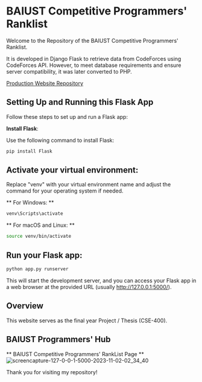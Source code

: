 # BAIUST Competitive Programmers' Ranklist

Welcome to the Repository of the BAIUST Competitive Programmers' Ranklist.

It is developed in Django Flask to retrieve data from CodeForces using CodeForces API. However, to meet database requirements and ensure server compatibility, it was later converted to PHP.

[Production Website Repository](https://github.com/tawsif-rahman-shopnil/bcc_website)

## Setting Up and Running this Flask App

Follow these steps to set up and run a Flask app:

**Install Flask**:

 Use the following command to install Flask:
   ```bash
   pip install Flask
 ```
## Activate your virtual environment:
Replace "venv" with your virtual environment name and adjust the command for your operating system if needed.

** For Windows: **
 ``` bash
venv\Scripts\activate
 ```
** For macOS and Linux: **
 ``` bash
source venv/bin/activate
 ```
## Run your Flask app:
 ``` bash
 python app.py runserver 
 ```
This will start the development server, and you can access your Flask app in a web browser at the provided URL (usually http://127.0.0.1:5000/).

## Overview
This website serves as the final year Project / Thesis (CSE-400).

## BAIUST Programmers' Hub
** BAIUST Competitive Programmers' RankList Page **
![screencapture-127-0-0-1-5000-2023-11-02-02_34_40](https://github.com/BAIUST-Computer-Club/django-cp-ranklist-draft/assets/76777358/a57de35c-4c25-4f2d-94a6-8e39a16faf99)


Thank you for visiting my repository!
